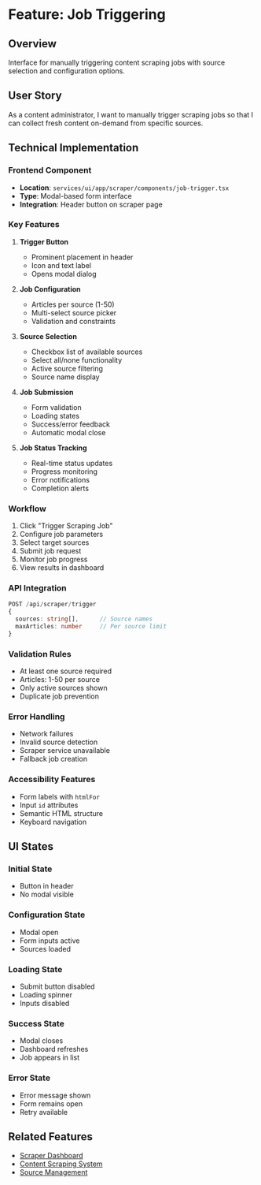 # Feature: Job Triggering

## Overview
Interface for manually triggering content scraping jobs with source selection and configuration options.

## User Story
As a content administrator, I want to manually trigger scraping jobs so that I can collect fresh content on-demand from specific sources.

## Technical Implementation

### Frontend Component
- **Location**: `services/ui/app/scraper/components/job-trigger.tsx`
- **Type**: Modal-based form interface
- **Integration**: Header button on scraper page

### Key Features

1. **Trigger Button**
   - Prominent placement in header
   - Icon and text label
   - Opens modal dialog

2. **Job Configuration**
   - Articles per source (1-50)
   - Multi-select source picker
   - Validation and constraints

3. **Source Selection**
   - Checkbox list of available sources
   - Select all/none functionality
   - Active source filtering
   - Source name display

4. **Job Submission**
   - Form validation
   - Loading states
   - Success/error feedback
   - Automatic modal close

5. **Job Status Tracking**
   - Real-time status updates
   - Progress monitoring
   - Error notifications
   - Completion alerts

### Workflow
1. Click "Trigger Scraping Job"
2. Configure job parameters
3. Select target sources
4. Submit job request
5. Monitor job progress
6. View results in dashboard

### API Integration
```typescript
POST /api/scraper/trigger
{
  sources: string[],      // Source names
  maxArticles: number     // Per source limit
}
```

### Validation Rules
- At least one source required
- Articles: 1-50 per source
- Only active sources shown
- Duplicate job prevention

### Error Handling
- Network failures
- Invalid source detection
- Scraper service unavailable
- Fallback job creation

### Accessibility Features
- Form labels with `htmlFor`
- Input `id` attributes
- Semantic HTML structure
- Keyboard navigation

## UI States

### Initial State
- Button in header
- No modal visible

### Configuration State
- Modal open
- Form inputs active
- Sources loaded

### Loading State
- Submit button disabled
- Loading spinner
- Inputs disabled

### Success State
- Modal closes
- Dashboard refreshes
- Job appears in list

### Error State
- Error message shown
- Form remains open
- Retry available

## Related Features
- [Scraper Dashboard](./04-scraper-dashboard.md)
- [Content Scraping System](./03-content-scraping.md)
- [Source Management](./05-source-management.md) 